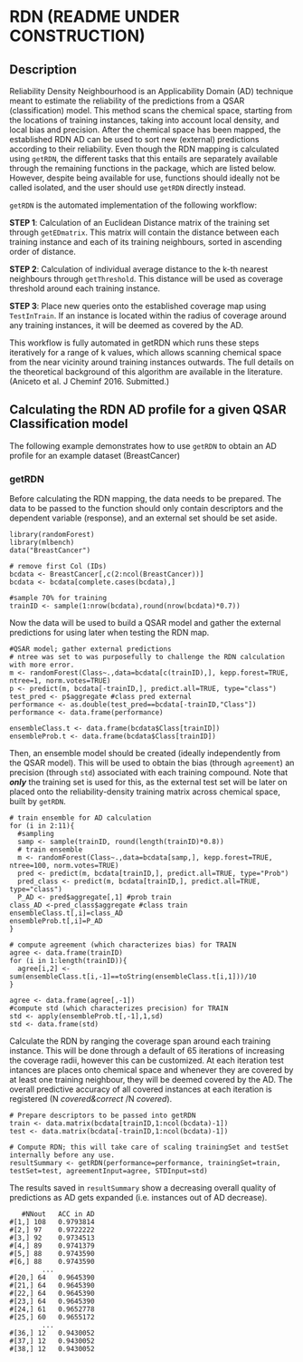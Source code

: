 # RDN (README UNDER CONSTRUCTION)
## Description
Reliability Density Neighbourhood is an Applicability Domain (AD) technique meant to estimate the reliability of the predictions from a QSAR (classification) model. This method scans the chemical space, starting from the locations of training instances, taking into account local density, and local bias and precision. After the chemical space has been mapped, the established RDN AD can be used to sort new (external) predictions according to their reliability. Even though the RDN mapping is calculated using `getRDN`, the different tasks that this entails are separately available through the remaining functions in the package, which are listed below. However, despite being available for use, functions should ideally not be called isolated, and the user should use `getRDN` directly instead.

`getRDN` is the automated implementation of the following workflow:

**STEP 1**: Calculation of an Euclidean Distance matrix of the training set through `getEDmatrix`. This matrix will contain the distance between each training instance and each of its training neighbours, sorted in ascending order of distance.

**STEP 2**: Calculation of individual average distance to the k-th nearest neighbours through `getThreshold`. This distance will be used as coverage threshold around each training instance.

**STEP 3**: Place new queries onto the established coverage map using `TestInTrain`. If an instance is located within the radius of coverage around any training instances, it will be deemed as covered by the AD.

This workflow is fully automated in getRDN which runs these steps iteratively for a range of k values, which allows scanning chemical space from the near vicinity around training instances outwards. The full details on the theoretical background of this algorithm are available in the literature. (Aniceto et al. J Cheminf 2016. Submitted.)

## Calculating the RDN AD profile for a given QSAR Classification model
The following example demonstrates how to use `getRDN` to obtain an AD profile for an example dataset (BreastCancer)

### getRDN
Before calculating the RDN mapping, the data needs to be prepared. The data to be passed to the function should only contain descriptors and the dependent variable (response), and an external set should be set aside.

```
library(randomForest)
library(mlbench)
data("BreastCancer")

# remove first Col (IDs)
bcdata <- BreastCancer[,c(2:ncol(BreastCancer))]
bcdata <- bcdata[complete.cases(bcdata),]

#sample 70% for training
trainID <- sample(1:nrow(bcdata),round(nrow(bcdata)*0.7))
```

Now the data will be used to build a QSAR model and gather the external predictions for using later when testing the RDN map.

```
#QSAR model; gather external predictions
# ntree was set to was purposefully to challenge the RDN calculation with more error.
m <- randomForest(Class~.,data=bcdata[c(trainID),], kepp.forest=TRUE, ntree=1, norm.votes=TRUE)
p <- predict(m, bcdata[-trainID,], predict.all=TRUE, type="class")
test_pred <- p$aggregate #class pred external
performance <- as.double(test_pred==bcdata[-trainID,"Class"])
performance <- data.frame(performance)

ensembleClass.t <- data.frame(bcdata$Class[trainID])
ensembleProb.t <- data.frame(bcdata$Class[trainID])
```

Then, an ensemble model should be created (ideally independently from the QSAR model). This will be used to obtain the bias (through `agreement`) an precision (through `std`) associated with each training compound. Note that **_only_** the training set is used for this, as the external test set will be later on placed onto the reliability-density training matrix across chemical space, built by `getRDN`.

```
# train ensemble for AD calculation
for (i in 2:11){
  #sampling
  samp <- sample(trainID, round(length(trainID)*0.8))
  # train ensemble
  m <- randomForest(Class~.,data=bcdata[samp,], kepp.forest=TRUE, ntree=100, norm.votes=TRUE)
  pred <- predict(m, bcdata[trainID,], predict.all=TRUE, type="Prob")
  pred_class <- predict(m, bcdata[trainID,], predict.all=TRUE, type="class")
  P_AD <- pred$aggregate[,1] #prob train
class_AD <-pred_class$aggregate #class train
ensembleClass.t[,i]=class_AD
ensembleProb.t[,i]=P_AD
}

# compute agreement (which characterizes bias) for TRAIN
agree <- data.frame(trainID)
for (i in 1:length(trainID)){
  agree[i,2] <- sum(ensembleClass.t[i,-1]==toString(ensembleClass.t[i,1]))/10
}

agree <- data.frame(agree[,-1])
#compute std (which characterizes precision) for TRAIN
std <- apply(ensembleProb.t[,-1],1,sd)
std <- data.frame(std)
```

Calculate the RDN by ranging the coverage span around each training instance. This will be done through a default of 65 iterations of increasing the coverage radii, however this can be customized. At each iteration test intances are places onto chemical space and whenever they are covered by at least one training neighbour, they will be deemed covered by the AD. The overall predictive accuracy of all covered instances at each iteration is registered (N _covered&correct_ /N _covered_).

```
# Prepare descriptors to be passed into getRDN
train <- data.matrix(bcdata[trainID,1:ncol(bcdata)-1])
test <- data.matrix(bcdata[-trainID,1:ncol(bcdata)-1])

# Compute RDN; this will take care of scaling trainingSet and testSet internally before any use.
resultSummary <- getRDN(performance=performance, trainingSet=train, testSet=test, agreementInput=agree, STDInput=std)
```
The results saved in `resultSummary` show a decreasing overall quality of predictions as AD gets expanded (i.e. instances out of AD decrease).

```
   #NNout   ACC in AD
#[1,] 108   0.9793814
#[2,] 97    0.9722222
#[3,] 92    0.9734513
#[4,] 89    0.9741379
#[5,] 88    0.9743590
#[6,] 88    0.9743590
        ...
#[20,] 64   0.9645390
#[21,] 64   0.9645390
#[22,] 64   0.9645390
#[23,] 64   0.9645390
#[24,] 61   0.9652778
#[25,] 60   0.9655172
        ...
#[36,] 12   0.9430052
#[37,] 12   0.9430052
#[38,] 12   0.9430052
```
